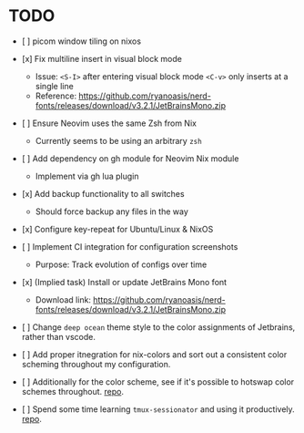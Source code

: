 # TODO

- \[ \] picom window tiling on nixos

- \[x\] Fix multiline insert in visual block mode

  - Issue: `<S-I>` after entering visual block mode `<C-v>` only inserts at a
    single line
  - Reference:
    https://github.com/ryanoasis/nerd-fonts/releases/download/v3.2.1/JetBrainsMono.zip

- \[ \] Ensure Neovim uses the same Zsh from Nix

  - Currently seems to be using an arbitrary `zsh`

- \[ \] Add dependency on gh module for Neovim Nix module

  - Implement via gh lua plugin

- \[x\] Add backup functionality to all switches

  - Should force backup any files in the way

- \[x\] Configure key-repeat for Ubuntu/Linux & NixOS

- \[ \] Implement CI integration for configuration screenshots

  - Purpose: Track evolution of configs over time

- \[x\] (Implied task) Install or update JetBrains Mono font

  - Download link:
    https://github.com/ryanoasis/nerd-fonts/releases/download/v3.2.1/JetBrainsMono.zip

- \[ \] Change `deep ocean` theme style to the color assignments of Jetbrains,
  rather than vscode.

- \[ \] Add proper itnegration for nix-colors and sort out a consistent color
  scheming throughout my configuration.

- \[ \] Additionally for the color scheme, see if it's possible to hotswap color
  schemes throughout. [repo](https://github.com/Misterio77/nix-colors).

- \[ \] Spend some time learning `tmux-sessionator` and using it productively.
  [repo](https://github.com/jrmoulton/tmux-sessionizer).
